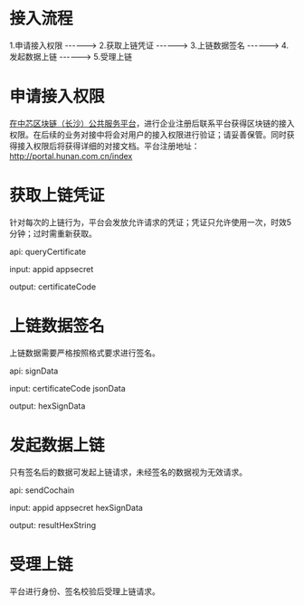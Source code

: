 

# 接入流程

1.申请接入权限 ------>  2.获取上链凭证 ------> 3.上链数据签名  ------> 4.发起数据上链  ------> 5.受理上链 


# 申请接入权限
<a href="http://portal.hunan.com.cn/index">在中芯区块链（长沙）公共服务平台</a>，进行企业注册后联系平台获得区块链的接入权限。在后续的业务对接中将会对用户的接入权限进行验证；请妥善保管。同时获得接入权限后将获得详细的对接文档。平台注册地址：http://portal.hunan.com.cn/index

# 获取上链凭证
针对每次的上链行为，平台会发放允许请求的凭证；凭证只允许使用一次，时效5分钟；过时需重新获取。

api:
  queryCertificate

input:
   appid
   appsecret

output:
   certificateCode

# 上链数据签名
上链数据需要严格按照格式要求进行签名。

api:
   signData
   
input:
   certificateCode
   jsonData

output:
   hexSignData

# 发起数据上链
只有签名后的数据可发起上链请求，未经签名的数据视为无效请求。

api:
   sendCochain
   
input:
   appid
   appsecret
   hexSignData

output:
   resultHexString

# 受理上链
平台进行身份、签名校验后受理上链请求。

